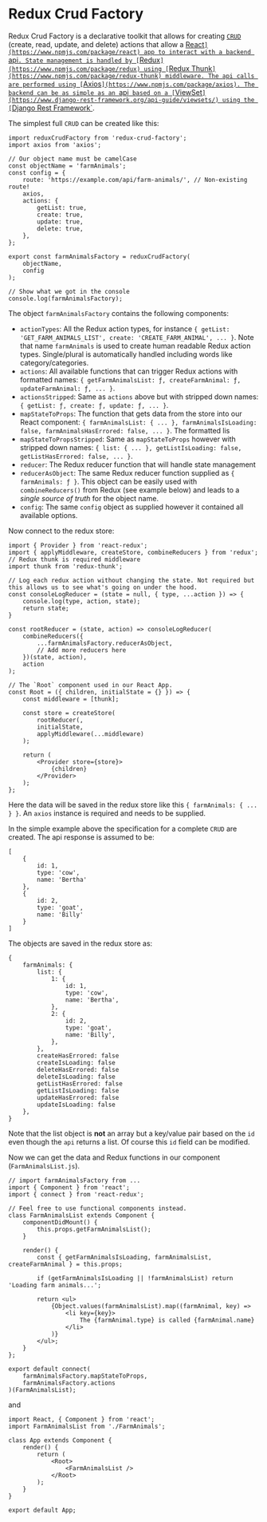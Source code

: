 # Redux Crud Factory

Redux Crud Factory is a declarative toolkit that allows for creating [`CRUD`](https://en.wikipedia.org/wiki/Create,_read,_update_and_delete) (create, read, update, and delete) actions that allow a [React`](https://www.npmjs.com/package/react) app to interact with a backend `api`. State management is handled by [`Redux`](https://www.npmjs.com/package/redux) using [`Redux Thunk`](https://www.npmjs.com/package/redux-thunk) middleware. The api calls are performed using [`Axios`](https://www.npmjs.com/package/axios). The backend can be as simple as an `api` based on a [`ViewSet`](https://www.django-rest-framework.org/api-guide/viewsets/) using the [`Django Rest Framework`](https://www.django-rest-framework.org/#example).

The simplest full `CRUD` can be created like this:
```
import reduxCrudFactory from 'redux-crud-factory';
import axios from 'axios';

// Our object name must be camelCase
const objectName = 'farmAnimals';
const config = {
    route: 'https://example.com/api/farm-animals/', // Non-existing route!
    axios,
    actions: {
        getList: true,
        create: true,
        update: true,
        delete: true,
    },
};

export const farmAnimalsFactory = reduxCrudFactory(
    objectName,
    config
);

// Show what we got in the console
console.log(farmAnimalsFactory);
```

The object `farmAnimalsFactory` contains the following components:

- `actionTypes`: All the Redux action types, for instance `{ getList: 'GET_FARM_ANIMALS_LIST', create: 'CREATE_FARM_ANIMAL', ... }`. Note that name `farmAnimals` is used to create human readable Redux action types. Single/plural is automatically handled including words like category/categories.
- `actions`: All available functions that can trigger Redux actions with formatted names: `{ getFarmAnimalsList: ƒ, createFarmAnimal: ƒ, updateFarmAnimal: ƒ, ... }`.
- `actionsStripped`: Same as `actions` above but with stripped down names: `{ getList: ƒ, create: ƒ, update: ƒ, ... }`.
- `mapStateToProps`: The function that gets data from the store into our React component: `{ farmAnimalsList: { ... }, farmAnimalsIsLoading: false, farmAnimalsHasErrored: false, ... }`. The formatted lis
- `mapStateToPropsStripped`:  Same as `mapStateToProps` however with stripped down names: `{ list: { ... }, getListIsLoading: false, getListHasErrored: false, ... }`.
- `reducer`: The Redux reducer function that will handle state management
- `reducerAsObject`:  The same Redux reducer function supplied as `{ farmAnimals: ƒ }`. This object can be easily used with `combineReducers()` from Redux (see example below) and leads to a *single source of truth* for the object name.
- `config`: The same `config` object as supplied however it contained all available options.

Now connect to the redux store:
```
import { Provider } from 'react-redux';
import { applyMiddleware, createStore, combineReducers } from 'redux';
// Redux thunk is required middleware
import thunk from 'redux-thunk';

// Log each redux action without changing the state. Not required but this allows us to see what's going on under the hood.
const consoleLogReducer = (state = null, { type, ...action }) => {
    console.log(type, action, state);
    return state;
}

const rootReducer = (state, action) => consoleLogReducer(
    combineReducers({
        ...farmAnimalsFactory.reducerAsObject,
        // Add more reducers here
    })(state, action),
    action
);

// The `Root` component used in our React App.
const Root = ({ children, initialState = {} }) => {
    const middleware = [thunk];

    const store = createStore(
        rootReducer(,
        initialState,
        applyMiddleware(...middleware)
    );

    return (
        <Provider store={store}>
            {children}
        </Provider>
    );
};
```

Here the data will be saved in the redux store like this `{ farmAnimals: { ... } }`. An `axios` instance is required and needs to be supplied.

In the simple example above the specification for a complete `CRUD` are created. The api response is assumed to be:
```
[
    {
        id: 1,
        type: 'cow',
        name: 'Bertha'
    },
    {
        id: 2,
        type: 'goat',
        name: 'Billy'
    }
]
```

The objects are saved in the redux store as:
```
{
    farmAnimals: {
        list: {
            1: {
                id: 1,
                type: 'cow',
                name: 'Bertha',
            },
            2: {
                id: 2,
                type: 'goat',
                name: 'Billy',
            },
        },
        createHasErrored: false
        createIsLoading: false
        deleteHasErrored: false
        deleteIsLoading: false
        getListHasErrored: false
        getListIsLoading: false
        updateHasErrored: false
        updateIsLoading: false
    },
}
```

Note that the list object is **not** an array but a key/value pair based on the `id` even though the `api` returns a list. Of course this `id` field can be modified.

Now we can get the data and Redux functions in our component (`FarmAnimalsList.js`).
```
// import farmAnimalsFactory from ...
import { Component } from 'react';
import { connect } from 'react-redux';

// Feel free to use functional components instead.
class FarmAnimalsList extends Component {
    componentDidMount() {
        this.props.getFarmAnimalsList();
    }

    render() {
        const { getFarmAnimalsIsLoading, farmAnimalsList, createFarmAnimal } = this.props;
        
        if (getFarmAnimalsIsLoading || !farmAnimalsList) return 'Loading farm animals...';
        
        return <ul>
            {Object.values(farmAnimalsList).map((farmAnimal, key) =>
                <li key={key}>
                    The {farmAnimal.type} is called {farmAnimal.name} 
                </li>
            )}
        </ul>;
    }
};

export default connect(
    farmAnimalsFactory.mapStateToProps,
    farmAnimalsFactory.actions
)(FarmAnimalsList);
```
and

```
import React, { Component } from 'react';
import FarmAnimalsList from './FarmAnimals';

class App extends Component {
    render() {
        return (
            <Root>
                <FarmAnimalsList />
            </Root>
        );
    }
}

export default App;
```